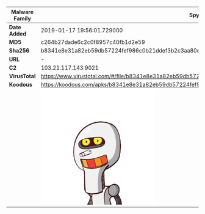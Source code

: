 | Malware Family | SpyNote                                                      |
| -------------- | ------------------------------------------------------------ |
| **Date Added** | 2019-01-17 19:56:01.729000                                                   |
| **MD5**        | c264b27dade6c2c0f8957c40fb1d2e59                             |
| **Sha256**     | b8341e8e31a82eb59db57224fef986c0b21ddef3b2c3aa80ea119307fb700b9b |
| **URL**        | -                                                            |
| **C2**         | 103.21.117.143:9021 |
| **VirusTotal** | https://www.virustotal.com/#/file/b8341e8e31a82eb59db57224fef986c0b21ddef3b2c3aa80ea119307fb700b9b/detection |
| **Koodous**    | https://koodous.com/apks/b8341e8e31a82eb59db57224fef986c0b21ddef3b2c3aa80ea119307fb700b9b |
|                | ![](../assets/b8341e8e31a82eb59db57224fef986c0b21ddef3b2c3aa80ea119307fb700b9b.png) |